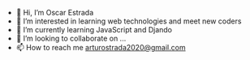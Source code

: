 - 👋 Hi, I’m Oscar Estrada
- 👀 I’m interested in learning web technologies and meet new coders
- 🌱 I’m currently learning JavaScript and Djando
- 💞️ I’m looking to collaborate on ...
- 📫 How to reach me arturostrada2020@gmail.com

<!---
OscarStrada/OscarStrada is a ✨ special ✨ repository because its `README.md` (this file) appears on your GitHub profile.
You can click the Preview link to take a look at your changes.
--->
